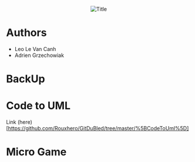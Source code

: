 <p align="center">
	<img src="https://see.fontimg.com/api/renderfont4/dEqR/eyJyIjoiZnMiLCJoIjoxMDEsInciOjEwMDAsImZzIjoxMDEsImZnYyI6IiM5QkVGREQiLCJiZ2MiOiIjRkZGRkZGIiwidCI6MX0/R2l0IGR1IGJsZWQ/lemon-jelly-personal-use.png" alt="Title">
</p>

# Authors

- Leo Le Van Canh
- Adrien Grzechowiak


# BackUp



# Code to UML 

Link (here)[https://github.com/Rouxhero/GitDuBled/tree/master/%5BCodeToUml%5D]
# Micro Game
